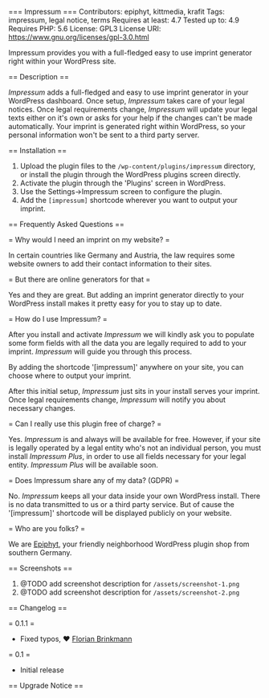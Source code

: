 === Impressum ===
Contributors: epiphyt, kittmedia, krafit
Tags: impressum, legal notice, terms
Requires at least: 4.7
Tested up to: 4.9
Requires PHP: 5.6
License: GPL3
License URI: https://www.gnu.org/licenses/gpl-3.0.html

Impressum provides you with a full-fledged easy to use imprint generator right within your WordPress site.

== Description ==

_Impressum_ adds a full-fledged and easy to use imprint generator in your WordPress dashboard. Once setup, _Impressum_ takes care of your legal notices. Once legal requirements change, _Impressum_ will update your legal texts either on it's own or asks for your help if the changes can't be made automatically. Your imprint is generated right within WordPress, so your personal information won't be sent to a third party server.


== Installation ==

1. Upload the plugin files to the `/wp-content/plugins/impressum` directory, or install the plugin through the WordPress plugins screen directly.
1. Activate the plugin through the 'Plugins' screen in WordPress.
1. Use the Settings->Impressum screen to configure the plugin.
1. Add the `[impressum]` shortcode wherever you want to output your imprint.


== Frequently Asked Questions ==

= Why would I need an imprint on my website? =

In certain countries like Germany and Austria, the law requires some website owners to add their contact information to their sites.

= But there are online generators for that =

Yes and they are great. But adding an imprint generator directly to your WordPress install makes it pretty easy for you to stay up to date.

= How do I use Impressum? =

After you install and activate _Impressum_ we will kindly ask you to populate some form fields with all the data you are legally required to add to your imprint. _Impressum_ will guide you through this process.

By adding the shortcode '[impressum]' anywhere on your site, you can choose where to output your imprint.

After this initial setup, _Impressum_ just sits in your install serves your imprint. Once legal requirements change, _Impressum_ will notify you about necessary changes.

= Can I really use this plugin free of charge? =

Yes. _Impressum_ is and always will be available for free. However, if your site is legally operated by a legal entity who's not an individual person, you must install _Impressum Plus_, in order to use all fields necessary for your legal entity. _Impressum Plus_ will be available soon.

= Does Impressum share any of my data? (GDPR) =

No. _Impressum_ keeps all your data inside your own WordPress install. There is no data transmitted to us or a third party service. But of cause the '[impressum]' shortcode will be displayed publicly on your website.

= Who are you folks? =

We are [Epiphyt](https://epiph.yt/), your friendly neighborhood WordPress plugin shop from southern Germany.

== Screenshots ==

1. @TODO add screenshot description for  `/assets/screenshot-1.png`
2. @TODO add screenshot description for  `/assets/screenshot-2.png`

== Changelog ==

= 0.1.1 =
* Fixed typos, ❤️ [Florian Brinkmann](https://profiles.wordpress.org/florianbrinkmann)

= 0.1 =
* Initial release

== Upgrade Notice ==